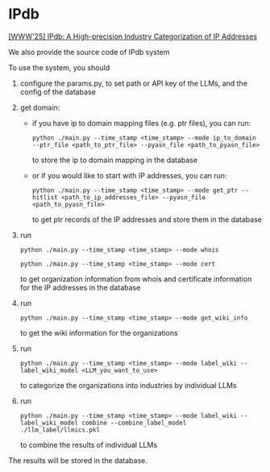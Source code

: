 # IPdb
[[WWW'25] IPdb: A High-precision Industry Categorization of IP Addresses](https://dl.acm.org/doi/10.1145/3696410.3714669)

We also provide the source code of IPdb system

To use the system, you should
1. configure the params.py, to set path or API key of the LLMs, and the config of the database
   
2. get domain:

   - if you have ip to domain mapping files (e.g. ptr files), you can run: 

      ```
      python ./main.py --time_stamp <time_stamp> --mode ip_to_domain --ptr_file <path_to_ptr_file> --pyasn_file <path_to_pyasn_file>
      ```

       to store the ip to domain mapping in the database

   - or if you would like to start with IP addresses, you can run: 

      ```
      python ./main.py --time_stamp <time_stamp> --mode get_ptr --hitlist <path_to_ip_addresses_file> --pyasn_file <path_to_pyasn_file>
      ```

       to get ptr records of the IP addresses and store them in the database

3. run 

   ```
   python ./main.py --time_stamp <time_stamp> --mode whois
   ```

   ```
   python ./main.py --time_stamp <time_stamp> --mode cert
   ```

    to get organization information from whois and certificate information for the IP addresses in the database

4. run 

   ```
   python ./main.py --time_stamp <time_stamp> --mode get_wiki_info
   ```

    to get the wiki information for the organizations

5. run 

   ```
   python ./main.py --time_stamp <time_stamp> --mode label_wiki --label_wiki_model <LLM_you_want_to_use>
   ```

    to categorize the organizations into industries by individual LLMs

6. run

   ```
   python ./main.py --time_stamp <time_stamp> --mode label_wiki --label_wiki_model combine --combine_label_model ./llm_label/llmics.pkl
   ```

    to combine the results of individual LLMs

The results will be stored in the database.